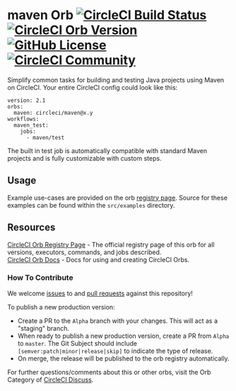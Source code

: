 # maven Orb [![CircleCI Build Status](https://circleci.com/gh/CircleCI-Public/maven-orb.svg?style=shield "CircleCI Build Status")](https://circleci.com/gh/CircleCI-Public/maven-orb) [![CircleCI Orb Version](https://badges.circleci.com/orbs/circleci/maven.svg)](https://circleci.com/orbs/registry/orb/circleci/maven) [![GitHub License](https://img.shields.io/badge/license-MIT-blue.svg)](https://raw.githubusercontent.com/CircleCI-Public/maven-orb/master/LICENSE) [![CircleCI Community](https://img.shields.io/badge/community-CircleCI%20Discuss-343434.svg)](https://discuss.circleci.com/c/ecosystem/orbs)
Simplify common tasks for building and testing Java projects using Maven on CircleCI. Your entire CircleCI config could look like this:

```
version: 2.1
orbs:
  maven: circleci/maven@x.y
workflows:
  maven_test:
    jobs:
      - maven/test
```

The built in test job is automatically compatible with standard Maven projects and is fully customizable with custom steps.

## Usage

Example use-cases are provided on the orb [registry page](https://circleci.com/orbs/registry/orb/circleci/maven#usage-examples). Source for these examples can be found within the `src/examples` directory.


## Resources

[CircleCI Orb Registry Page](https://circleci.com/orbs/registry/orb/circleci/maven) - The official registry page of this orb for all versions, executors, commands, and jobs described.  
[CircleCI Orb Docs](https://circleci.com/docs/2.0/orb-intro/#section=configuration) - Docs for using and creating CircleCI Orbs.  

### How To Contribute

We welcome [issues](https://github.com/CircleCI-Public/maven-orb/issues) to and [pull requests](https://github.com/CircleCI-Public/maven-orb/pulls) against this repository!

To publish a new production version:
* Create a PR to the `Alpha` branch with your changes. This will act as a "staging" branch.
* When ready to publish a new production version, create a PR from `Alpha` to `master`. The Git Subject should include `[semver:patch|minor|release|skip]` to indicate the type of release.
* On merge, the release will be published to the orb registry automatically.

For further questions/comments about this or other orbs, visit the Orb Category of [CircleCI Discuss](https://discuss.circleci.com/c/orbs).
